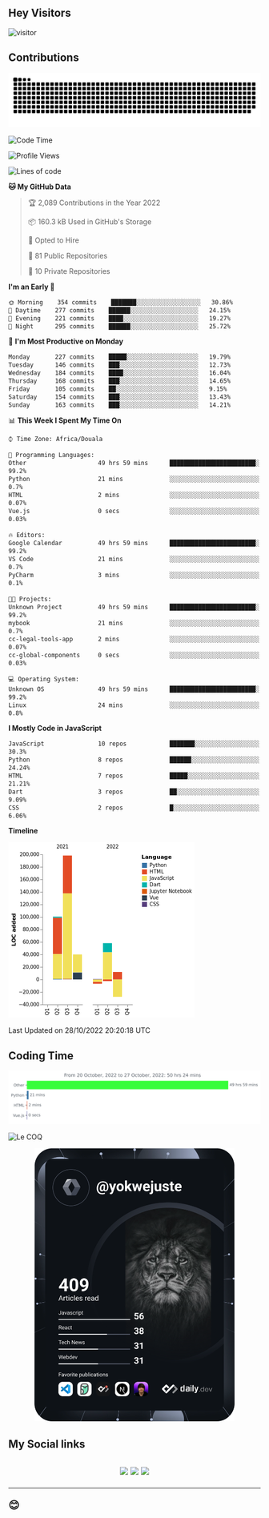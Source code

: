 ## Hey Visitors
![visitor](https://profile-counter.glitch.me/yokwejuste/count.svg)

## Contributions
<p align="center">
  <img src="https://raw.githubusercontent.com/yokwejuste/yokwejuste/output/github-contribution-grid-snake.svg" />
</p>

<!--START_SECTION:waka-->
![Code Time](http://img.shields.io/badge/Code%20Time-1%2C225%20hrs%2046%20mins-blue)

![Profile Views](http://img.shields.io/badge/Profile%20Views-4-blue)

![Lines of code](https://img.shields.io/badge/From%20Hello%20World%20I%27ve%20Written-372%20Thousand%20lines%20of%20code-blue)

**🐱 My GitHub Data** 

> 🏆 2,089 Contributions in the Year 2022
 > 
> 📦 160.3 kB Used in GitHub's Storage 
 > 
> 💼 Opted to Hire
 > 
> 📜 81 Public Repositories 
 > 
> 🔑 10 Private Repositories  
 > 
**I'm an Early 🐤** 

```text
🌞 Morning    354 commits    ███████░░░░░░░░░░░░░░░░░░   30.86% 
🌆 Daytime    277 commits    ██████░░░░░░░░░░░░░░░░░░░   24.15% 
🌃 Evening    221 commits    ████░░░░░░░░░░░░░░░░░░░░░   19.27% 
🌙 Night      295 commits    ██████░░░░░░░░░░░░░░░░░░░   25.72%

```
📅 **I'm Most Productive on Monday** 

```text
Monday       227 commits    █████░░░░░░░░░░░░░░░░░░░░   19.79% 
Tuesday      146 commits    ███░░░░░░░░░░░░░░░░░░░░░░   12.73% 
Wednesday    184 commits    ████░░░░░░░░░░░░░░░░░░░░░   16.04% 
Thursday     168 commits    ███░░░░░░░░░░░░░░░░░░░░░░   14.65% 
Friday       105 commits    ██░░░░░░░░░░░░░░░░░░░░░░░   9.15% 
Saturday     154 commits    ███░░░░░░░░░░░░░░░░░░░░░░   13.43% 
Sunday       163 commits    ███░░░░░░░░░░░░░░░░░░░░░░   14.21%

```


📊 **This Week I Spent My Time On** 

```text
⌚︎ Time Zone: Africa/Douala

💬 Programming Languages: 
Other                    49 hrs 59 mins      ████████████████████████░   99.2% 
Python                   21 mins             ░░░░░░░░░░░░░░░░░░░░░░░░░   0.7% 
HTML                     2 mins              ░░░░░░░░░░░░░░░░░░░░░░░░░   0.07% 
Vue.js                   0 secs              ░░░░░░░░░░░░░░░░░░░░░░░░░   0.03%

🔥 Editors: 
Google Calendar          49 hrs 59 mins      ████████████████████████░   99.2% 
VS Code                  21 mins             ░░░░░░░░░░░░░░░░░░░░░░░░░   0.7% 
PyCharm                  3 mins              ░░░░░░░░░░░░░░░░░░░░░░░░░   0.1%

🐱‍💻 Projects: 
Unknown Project          49 hrs 59 mins      ████████████████████████░   99.2% 
mybook                   21 mins             ░░░░░░░░░░░░░░░░░░░░░░░░░   0.7% 
cc-legal-tools-app       2 mins              ░░░░░░░░░░░░░░░░░░░░░░░░░   0.07% 
cc-global-components     0 secs              ░░░░░░░░░░░░░░░░░░░░░░░░░   0.03%

💻 Operating System: 
Unknown OS               49 hrs 59 mins      ████████████████████████░   99.2% 
Linux                    24 mins             ░░░░░░░░░░░░░░░░░░░░░░░░░   0.8%

```

**I Mostly Code in JavaScript** 

```text
JavaScript               10 repos            ███████░░░░░░░░░░░░░░░░░░   30.3% 
Python                   8 repos             ██████░░░░░░░░░░░░░░░░░░░   24.24% 
HTML                     7 repos             █████░░░░░░░░░░░░░░░░░░░░   21.21% 
Dart                     3 repos             ██░░░░░░░░░░░░░░░░░░░░░░░   9.09% 
CSS                      2 repos             █░░░░░░░░░░░░░░░░░░░░░░░░   6.06%

```


**Timeline**

![Chart not found](https://raw.githubusercontent.com/yokwejuste/yokwejuste/master/charts/bar_graph.png) 


 Last Updated on 28/10/2022 20:20:18 UTC
<!--END_SECTION:waka-->

## Coding Time

[![wakatime-stats](https://github.com/yokwejuste/yokwejuste/blob/master/images/stat.svg)](https://wakatime.com/@yokwejuste)

![Le COQ](https://metrics.lecoq.io/yokwejuste/)
<p align="center">
  <a href="#"><img src="https://github.com/yokwejuste/yokwejuste/blob/master/devcard.svg" width="400" alt="Yonkeu K. Steve's Dev Card"/></a>
</p>
<h2>My Social links<h2>
<p align="center">
  <a href="https://twitter.com/yokwejuste"><img src="https://img.shields.io/badge/twitter-%231DA1F2.svg?style=for-the-badge&logo=Twitter&logoColor=white"></a>
  <a href="https://linkedin.com/in/yokwejuste"><img src="https://img.shields.io/badge/linkedin-%230077B5.svg?style=for-the-badge&logo=linkedin&logoColor=white"></a>
  <a href="https://instagram.com/yokwejuste0"><img src="https://img.shields.io/badge/instagram-%23E4405F.svg?style=for-the-badge&logo=Instagram&logoColor=white"></a>
</p>
<hr>
😊

